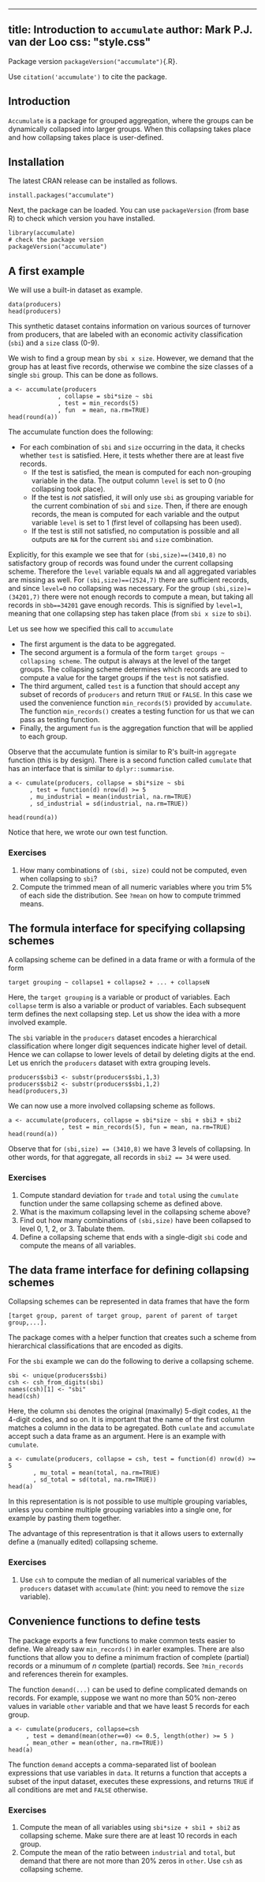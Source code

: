 <!--
%\VignetteEngine{simplermarkdown::mdweave_to_html}
%\VignetteIndexEntry{Introduction to accumulate}
-->

---
title: Introduction to `accumulate`
author: Mark P.J. van der Loo
css: "style.css"
---

Package version `packageVersion("accumulate")`{.R}. 

Use `citation('accumulate')` to cite the package.

## Introduction

`Accumulate` is a package for grouped aggregation, where the groups can be
dynamically collapsed into larger groups. When this collapsing takes place and
how collapsing takes place is user-defined.


## Installation

The latest CRAN release can be installed as follows.
```
install.packages("accumulate")
```
Next, the package can be loaded. You can use `packageVersion` (from base R) to
check which version you have installed.
```{.R}
library(accumulate)
# check the package version
packageVersion("accumulate")
```

## A first example

We will use a built-in dataset as example. 
```{.R}
data(producers)
head(producers)
```
This synthetic dataset contains information on various sources of turnover from
producers, that are labeled with an economic activity classification (`sbi`)
and a `size` class (0-9). 

We wish to find a group mean by `sbi x size`. However, we demand that the group has
at least five records, otherwise we combine the size classes of a single `sbi` group.
This can be done as follows.
```{.R}
a <- accumulate(producers
              , collapse = sbi*size ~ sbi
              , test = min_records(5)
              , fun  = mean, na.rm=TRUE)
head(round(a))
```
The accumulate function does the following:

- For each combination of `sbi` and `size` occurring in the data, it checks whether
  `test` is satisfied. Here, it tests whether there are at least five records.
    - If the test is satisfied, the mean is computed for each non-grouping variable
      in the data. The output column `level` is set to 0 (no collapsing took place).
    - If the test is _not_ satisfied, it will only use `sbi` as grouping variable
      for the current combination of `sbi` and `size`. Then, if there are enough
      records, the mean is computed for each variable and the output variable `level`
      is set to 1 (first level of collapsing has been used). 
    - If the test is still not satisfied, no computation is possible
      and all outputs are `NA` for the current `sbi` and `size` combination.
 
Explicitly, for this example we see that for `(sbi,size)==(3410,8)` no
satisfactory group of records was found under the current collapsing scheme.
Therefore the `level` variable equals `NA` and all aggregated variables are
missing as well.  For `(sbi,size)==(2524,7)` there are sufficient records, and
since `level=0` no collapsing was necessary. For the group
`(sbi,size)=(34201,7)` there were not enough records to compute a mean, but
taking all records in `sbb==34201` gave enough records. This is signified by
`level=1`, meaning that one collapsing step has taken place (from `sbi x size`
to `sbi`).

 
Let us see how we specified this call to `accumulate`

- The first argument is the data to be aggregated.
- The second argument is a formula of the form `target groups ~ collapsing scheme`.
  The output is always at the level of the target groups. The collapsing scheme determines
  which records are used to compute a value for the target groups if the `test` is not
  satisfied.
- The third argument, called `test` is a function that should accept any subset of 
  records of `producers` and return `TRUE` or `FALSE`. In this case we used the convenience
  function `min_records(5)` provided by `accumulate`. The function `min_records()` creates
  a testing function for us that we can pass as testing function.
- Finally, the argument `fun` is the aggregation function that will be applied to each
  group. 

Observe that the accumulate funtion is similar to R's built-in `aggregate` function (this is
by design). There is a second function called `cumulate` that has an interface that
is similar to `dplyr::summarise`.

```{.R}
a <- cumulate(producers, collapse = sbi*size ~ sbi
      , test = function(d) nrow(d) >= 5
      , mu_industrial = mean(industrial, na.rm=TRUE)
      , sd_industrial = sd(industrial, na.rm=TRUE))

head(round(a))
```

Notice that here, we wrote our own test function.


### Exercises

1. How many combinations of `(sbi, size)` could not be computed, even when 
   collapsing to `sbi`?
2. Compute the trimmed mean of all numeric variables where you trim
   5% of each side the distribution. See `?mean` on how to compute trimmed
   means.

## The formula interface for specifying collapsing schemes

A collapsing scheme can be defined in a data frame or with a
formula of the form 
```
target grouping ~ collapse1 + collapse2 + ... + collapseN
```
Here, the `target grouping` is a variable or product of variables.  Each
`collapse` term is also a variable or product of variables. Each subsequent
term defines the next collapsing step. Let us show the idea with a 
more involved example.

The `sbi` variable in the `producers` dataset encodes a hierarchical classification
where longer digit sequences indicate higher level of detail. Hence we can collapse
to lower levels of detail by deleting digits at the end. Let us enrich the
`producers` dataset with extra grouping levels.

```{.R}
producers$sbi3 <- substr(producers$sbi,1,3)
producers$sbi2 <- substr(producers$sbi,1,2)
head(producers,3)
```

We can now use a more involved collapsing scheme as follows.
```{.R}
a <- accumulate(producers, collapse = sbi*size ~ sbi + sbi3 + sbi2
               , test = min_records(5), fun = mean, na.rm=TRUE)
head(round(a))
```
Observe that for `(sbi,size) == (3410,8)` we have 3 levels of collapsing. In other
words, for that aggregate, all records in `sbi2 == 34` were used.

### Exercises

1. Compute standard deviation for `trade` and `total` using the `cumulate` function
   under the same collapsing scheme as defined above.
2. What is the maximum collapsing level in the collapsing scheme above?
3. Find out how many combinations of `(sbi,size)` have been collapsed to 
   level 0, 1, 2, or 3. Tabulate them.
4. Define a collapsing scheme that ends with a single-digit `sbi` code and compute
   the means of all variables.


## The data frame interface for defining collapsing schemes

Collapsing schemes can be represented in data frames that have the
form

```
[target group, parent of target group, parent of parent of target group,...].
```
The package comes with a helper function that creates such a scheme
from hierarchical classifications that are encoded as digits.

For the `sbi` example we can do the following to derive a collapsing scheme.
```{.R}
sbi <- unique(producers$sbi)
csh <- csh_from_digits(sbi)
names(csh)[1] <- "sbi"
head(csh)
```
Here, the column `sbi` denotes the original (maximally) 5-digit codes,
`A1` the 4-digit codes, and so on. It is important that the name of
the first column matches a column in the data to be agregated.
Both `cumlate` and `accumulate` accept such a data frame as an argument.
Here is an example with `cumulate`.

```{.R}
a <- cumulate(producers, collapse = csh, test = function(d) nrow(d) >= 5
       , mu_total = mean(total, na.rm=TRUE)
       , sd_total = sd(total, na.rm=TRUE))
head(a)
```

In this representation is is not possible to use multiple grouping
variables, unless you combine multiple grouping variables into a single
one, for example by pasting them together.

The advantage of this representration is that it allows users to externally
define a (manually edited) collapsing scheme.

### Exercises

1. Use `csh` to compute the median of all numerical variables of
   the `producers` dataset with `accumulate` (hint: you need to remove
   the `size` variable).


## Convenience functions to define tests

The package exports a few functions to make common tests easier to define. We
already saw `min_records()` in earler examples. There are also functions that
allow you to define a minimum fraction of complete (partial) records or a
minumum of _n_ complete (partial) records. See `?min_records` and references
therein for examples.


The function `demand(...)` can be used to define complicated demands on
records. For example, suppose we want no more than 50% non-zereo values in
variable `other` variable and that we have least 5 records for each group.

```{.R}
a <- cumulate(producers, collapse=csh
     , test = demand(mean(other==0) <= 0.5, length(other) >= 5 )
     , mean_other = mean(other, na.rm=TRUE))
head(a)
```

The function `demand` accepts a comma-separated list of boolean expressions
that use variables in `data`. It returns a function that accepts a subset of
the input dataset, executes these expressions, and returns `TRUE` if all
conditions are met and `FALSE` otherwise.

### Exercises

1. Compute the mean of all variables using `sbi*size + sbi1 + sbi2` as collapsing
   scheme. Make sure there are at least 10 records in each group.
2. Compute the mean of the ratio between `industrial` and `total`, but demand
   that there are not more than 20% zeros in `other`. Use `csh` as collapsing scheme.















